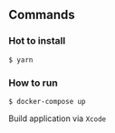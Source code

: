 ## Commands

### Hot to install

```shell
$ yarn
```

### How to run

```shell
$ docker-compose up
```

Build application via `Xcode`
